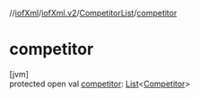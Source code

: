 //[iofXml](../../../index.md)/[iofXml.v2](../index.md)/[CompetitorList](index.md)/[competitor](competitor.md)

# competitor

[jvm]\
protected open val [competitor](competitor.md): [List](https://docs.oracle.com/javase/8/docs/api/java/util/List.html)<[Competitor](../-competitor/index.md)>

